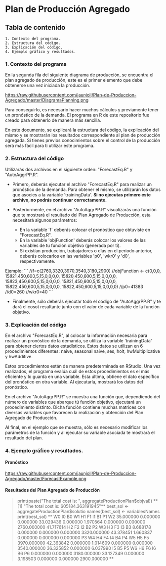 # Plan de Producción Agregado

## Tabla de contenido
    1. Contexto del programa.
    2. Estructura del código.
    3. Explicación del código.
    4. Ejemplo gráfico y resultados.

### 1. Contexto del programa

En la segunda fila del siguiente diagrama de producción, se encuentra el plan agregado de producción, este es el primer elemento que debe obtenerse una vez iniciada la producción.

https://raw.githubusercontent.com/jaunjolj/Plan-de-Produccion-Agregado/master/DiagramaPlanning.png

Para conseguirlo, es necesario hacer muchos cálculos y previamente tener un pronóstico de la demanda. El programa en R de este repositorio fue creado para obtenerlo de manera más sencilla.

En este documento, se explicará la estructura del código, la explicación del mismo y se mostrarán los resultados correspondiente al plan de producción agregada.
Si tienes previos conocimientos sobre el control de la producción será más fácil para ti utilizar este programa.

### 2. Estructura del código

Utilizarás dos archivos en el siguiente orden: "ForecastEq.R" y "AutoAggrPP.R".

* Primero, deberás ejecutar el archivo "ForecastEq.R" para realizar un pronóstico de la demanda.
Para obtener el mismo, se utilizarán los datos que asocies a la variable 'trainingData'. **Si no ejecutas primero este archivo, no podrás continuar correctamente.**

* Posteriormente, en el archivo "AutoAggrPP.R" visualizarás una función que te mostrará el resultado del Plan Agregado de Producción, esta necesitará algunos parámetros:
  *  En la variable ´f´ deberás colocar el pronóstico que obtuviste en "ForecastEq.R". 
  *  En la variable 'objFunction' deberás colocar los valores de las variables de tu función objetivo (generada por ti).
  *  Si existían producción, trabajadores o días en el periodo anterior, deberás colocarlos en las variables 'p0', 'wkr0' y 'd0', respectivamente.

Ejemplo:
´´´
           //f=c(2760,3320,3970,3540,3180,2900)
           //objFunction <- c(0,0,0,
                 15*8*21,450,600,5,15,0,0,0,0,
                 15*8*20,450,600,5,15,0,0,0,0,
                 15*8*23,450,600,5,15,0,0,0,0,
                 15*8*21,450,600,5,15,0,0,0,0,
                 15*8*22,450,600,5,15,0,0,0,0,
                 15*8*22,450,600,5,15,0,0,0,0)
           //p0=41383
           //d0=260
           //wkr0=40
´´´
* Finalmente, sólo deberás ejecutar todo el código de "AutoAggrPP.R" y te dará el cosot resultante junto con el valor de cada variable de la función objetivo.

### 3. Explicación del código

En el archivo "ForecastEq.R", al colocar la información necesaria para realizar un pronóstico de la demanda, se utiliza la variable 'trainingData' para obtener ciertos datos estadísticos. Estos datos se utilizan en 6 procedimientos diferentes: naive, seasonal naive, ses, holt, hwMultiplicative y hwAdditive.

Estos procedimientos están de manera predeterminada en RStudio. Una vez realizados, el programa evalúa cuál de estos procedimientos es el más eficiente y lo guarda en una variable. Esta última, obtiene el dato específico del pronóstico en otra variable. Al ejecutarla, mostrará los datos del pronóstico. 

En el archivo "AutoAggrPP.R" se muestra una función que, dependiendo del número de variables que abarque tú función objetivo, ejecutará un procedimiento distinto. Dicha función contiene muchas matrices con diversas variables que favorecen la realización y obtención del Plan Agregado de Producción.

Al final, en el ejemplo que se muestra, sólo es necesario modificar los parámetros de la función y al ejecutar su variable asociada te mostrará el resultado del plan.

### 4. Ejemplo gráfico y resultados.

#### Pronóstico

https://raw.githubusercontent.com/jaunjolj/Plan-de-Produccion-Agregado/master/ForecastExample.png

#### Resultados del Plan Agregado de Producción

> print(paste("The total cost is: ", aggregateProductionPlan$objval))
**[1] "The total cost is:  605184.363191945"**
> best_sol <- aggregateProductionPlan$solutio
> names(best_sol) <- variablesNames
> print(best_sol)
**         W0          I0          B0          W1          H1          F1          I1          B1          P1          W2 
  35.000000    0.000000    0.000000   33.029436    0.000000    1.970564    0.000000    0.000000 2760.000000   41.717614 
         H2          F2          I2          B2          P2          W3          H3          F3          I3          B3 
   8.688178    0.000000    0.000000    0.000000 3320.000000   43.378451    1.660837    0.000000    0.000000    0.000000 
         P3          W4          H4          F4          I4          B4          P4          W5          H5          F5 
3970.000000   42.363842    0.000000    1.014609    0.000000    0.000000 3540.000000   36.325852    0.000000    6.037990 
         I5          B5          P5          W6          H6          F6          I6          B6          P6 
   0.000000    0.000000 3180.000000   33.127349    0.000000    3.198503    0.000000    0.000000 2900.000000 **
> 

